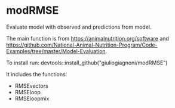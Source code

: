 # modRMSE
Evaluate model with observed and predictions from model.

The main function is from https://animalnutrition.org/software and https://github.com/National-Animal-Nutrition-Program/Code-Examples/tree/master/Model-Evaluation.

To install run: devtools::install_github("giuliogiagnoni/modRMSE")

It includes the functions:
- RMSEvectors
- RMSEloop
- RMSEloopmix
